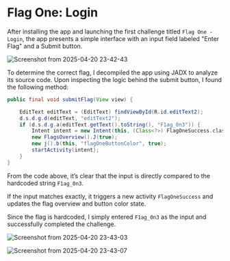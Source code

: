 # Flag One: Login

After installing the app and launching the first challenge titled `Flag One - Login`, the app presents a simple interface with an input field labeled "Enter Flag" and a Submit button.

![Screenshot from 2025-04-20 23-42-43](https://github.com/user-attachments/assets/526c0e7c-8f87-46f1-9ca7-b996359f0695)

To determine the correct flag, I decompiled the app using JADX to analyze its source code. Upon inspecting the logic behind the submit button, I found the following method:
```java
public final void submitFlag(View view) {

    EditText editText = (EditText) findViewById(R.id.editText2);
    d.s.d.g.d(editText, "editText2");
    if (d.s.d.g.a(editText.getText().toString(), "F1ag_0n3")) {
        Intent intent = new Intent(this, (Class<?>) FlagOneSuccess.class);
        new FlagsOverview().J(true);
        new j().b(this, "flagOneButtonColor", true);
        startActivity(intent);
    }
}
```
From the code above, it’s clear that the input is directly compared to the hardcoded string `F1ag_0n3`. 


If the input matches exactly, it triggers a new activity `FlagOneSuccess` and updates the flag overview and button color state.

Since the flag is hardcoded, I simply entered `F1ag_0n3` as the input and successfully completed the challenge.

![Screenshot from 2025-04-20 23-43-03](https://github.com/user-attachments/assets/51bbf911-baf4-4131-9c77-7cccf6ac9e8b)

![Screenshot from 2025-04-20 23-43-07](https://github.com/user-attachments/assets/71373482-0abf-4887-b3ce-4fce48cd2f72)
